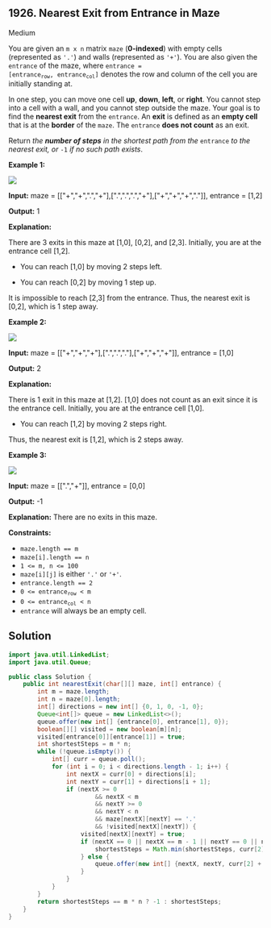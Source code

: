 ## 1926\. Nearest Exit from Entrance in Maze

Medium

You are given an `m x n` matrix `maze` (**0-indexed**) with empty cells (represented as `'.'`) and walls (represented as `'+'`). You are also given the `entrance` of the maze, where <code>entrance = [entrance<sub>row</sub>, entrance<sub>col</sub>]</code> denotes the row and column of the cell you are initially standing at.

In one step, you can move one cell **up**, **down**, **left**, or **right**. You cannot step into a cell with a wall, and you cannot step outside the maze. Your goal is to find the **nearest exit** from the `entrance`. An **exit** is defined as an **empty cell** that is at the **border** of the `maze`. The `entrance` **does not count** as an exit.

Return _the **number of steps** in the shortest path from the_ `entrance` _to the nearest exit, or_ `-1` _if no such path exists_.

**Example 1:**

![](https://assets.leetcode.com/uploads/2021/06/04/nearest1-grid.jpg)

**Input:** maze = [["+","+",".","+"],[".",".",".","+"],["+","+","+","."]], entrance = [1,2]

**Output:** 1

**Explanation:** 

There are 3 exits in this maze at [1,0], [0,2], and [2,3]. Initially, you are at the entrance cell [1,2]. 

- You can reach [1,0] by moving 2 steps left. 

- You can reach [0,2] by moving 1 step up. 
  
It is impossible to reach [2,3] from the entrance. Thus, the nearest exit is [0,2], which is 1 step away.

**Example 2:**

![](https://assets.leetcode.com/uploads/2021/06/04/nearesr2-grid.jpg)

**Input:** maze = [["+","+","+"],[".",".","."],["+","+","+"]], entrance = [1,0]

**Output:** 2

**Explanation:** 

There is 1 exit in this maze at [1,2]. [1,0] does not count as an exit since it is the entrance cell. Initially, you are at the entrance cell [1,0]. 

- You can reach [1,2] by moving 2 steps right. 
  
Thus, the nearest exit is [1,2], which is 2 steps away.

**Example 3:**

![](https://assets.leetcode.com/uploads/2021/06/04/nearest3-grid.jpg)

**Input:** maze = [[".","+"]], entrance = [0,0]

**Output:** -1

**Explanation:** There are no exits in this maze.

**Constraints:**

*   `maze.length == m`
*   `maze[i].length == n`
*   `1 <= m, n <= 100`
*   `maze[i][j]` is either `'.'` or `'+'`.
*   `entrance.length == 2`
*   <code>0 <= entrance<sub>row</sub> < m</code>
*   <code>0 <= entrance<sub>col</sub> < n</code>
*   `entrance` will always be an empty cell.

## Solution

```java
import java.util.LinkedList;
import java.util.Queue;

public class Solution {
    public int nearestExit(char[][] maze, int[] entrance) {
        int m = maze.length;
        int n = maze[0].length;
        int[] directions = new int[] {0, 1, 0, -1, 0};
        Queue<int[]> queue = new LinkedList<>();
        queue.offer(new int[] {entrance[0], entrance[1], 0});
        boolean[][] visited = new boolean[m][n];
        visited[entrance[0]][entrance[1]] = true;
        int shortestSteps = m * n;
        while (!queue.isEmpty()) {
            int[] curr = queue.poll();
            for (int i = 0; i < directions.length - 1; i++) {
                int nextX = curr[0] + directions[i];
                int nextY = curr[1] + directions[i + 1];
                if (nextX >= 0
                        && nextX < m
                        && nextY >= 0
                        && nextY < n
                        && maze[nextX][nextY] == '.'
                        && !visited[nextX][nextY]) {
                    visited[nextX][nextY] = true;
                    if (nextX == 0 || nextX == m - 1 || nextY == 0 || nextY == n - 1) {
                        shortestSteps = Math.min(shortestSteps, curr[2] + 1);
                    } else {
                        queue.offer(new int[] {nextX, nextY, curr[2] + 1});
                    }
                }
            }
        }
        return shortestSteps == m * n ? -1 : shortestSteps;
    }
}
```